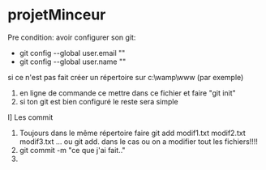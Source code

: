 projetMinceur
============

Pre condition: avoir configurer son git:
-  git config --global user.email ""
- git config --global user.name ""

si ce n'est pas fait créer un répertoire sur c:\wamp\www (par exemple)
1) en ligne de commande ce mettre dans ce fichier et faire "git init" 
2) si ton git est bien configuré le reste sera simple

I] Les commit

1) Toujours dans le même répertoire faire git add modif1.txt modif2.txt modif3.txt ...
 ou git add. dans le cas ou on a modifier tout les fichiers!!!!
2) git commit -m "ce que j'ai fait.."
3) 
